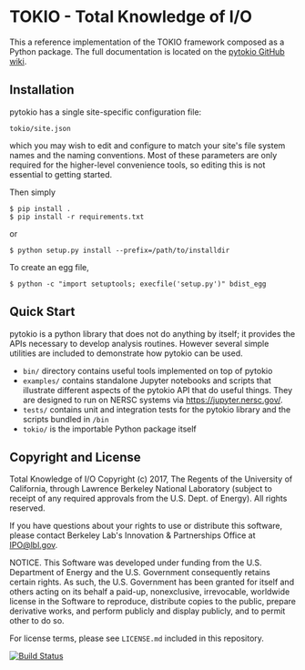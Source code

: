 TOKIO - Total Knowledge of I/O
================================================================================

This a reference implementation of the TOKIO framework composed as a Python
package.  The full documentation is located on the [pytokio GitHub wiki][].

Installation
--------------------------------------------------------------------------------

pytokio has a single site-specific configuration file:

    tokio/site.json

which you may wish to edit and configure to match your site's file system names
and the naming conventions.  Most of these parameters are only required for the
higher-level convenience tools, so editing this is not essential to getting
started.

Then simply

    $ pip install .
    $ pip install -r requirements.txt

or

    $ python setup.py install --prefix=/path/to/installdir

To create an egg file,

    $ python -c "import setuptools; execfile('setup.py')" bdist_egg

Quick Start
--------------------------------------------------------------------------------

pytokio is a python library that does not do anything by itself; it provides the
APIs necessary to develop analysis routines.  However several simple utilities
are included to demonstrate how pytokio can be used.

- `bin/` directory contains useful tools implemented on top of pytokio
- `examples/` contains standalone Jupyter notebooks and scripts that illustrate
  different aspects of the pytokio API that do useful things.  They are designed
  to run on NERSC systems via https://jupyter.nersc.gov/.
- `tests/` contains unit and integration tests for the pytokio library and
   the scripts bundled in `/bin`
- `tokio/` is the importable Python package itself

Copyright and License
--------------------------------------------------------------------------------

Total Knowledge of I/O Copyright (c) 2017, The Regents of the University of
California, through Lawrence Berkeley National Laboratory (subject to receipt
of any required approvals from the U.S. Dept. of Energy).  All rights reserved.

If you have questions about your rights to use or distribute this software,
please contact Berkeley Lab's Innovation & Partnerships Office at IPO@lbl.gov.

NOTICE.  This Software was developed under funding from the U.S. Department of
Energy and the U.S. Government consequently retains certain rights. As such,
the U.S. Government has been granted for itself and others acting on its behalf
a paid-up, nonexclusive, irrevocable, worldwide license in the Software to
reproduce, distribute copies to the public, prepare derivative works, and
perform publicly and display publicly, and to permit other to do so.

For license terms, please see `LICENSE.md` included in this repository.

[![Build Status](https://travis-ci.org/NERSC/pytokio.svg?branch=master)](https://travis-ci.org/NERSC/pytokio)

[pytokio GitHub wiki]: https://github.com/NERSC/pytokio/wiki
